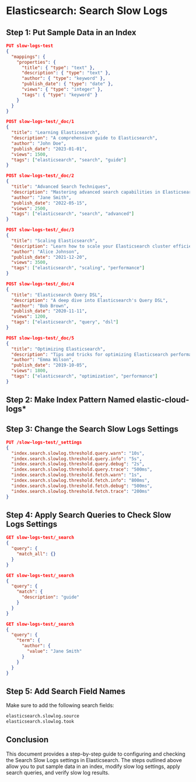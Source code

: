 # Elasticsearch: Search Slow Logs

## Step 1: Put Sample Data in an Index

```json
PUT slow-logs-test
{
  "mappings": {
    "properties": {
      "title": { "type": "text" },
      "description": { "type": "text" },
      "author": { "type": "keyword" },
      "publish_date": { "type": "date" },
      "views": { "type": "integer" },
      "tags": { "type": "keyword" }
    }
  }
}

POST slow-logs-test/_doc/1
{
  "title": "Learning Elasticsearch",
  "description": "A comprehensive guide to Elasticsearch",
  "author": "John Doe",
  "publish_date": "2023-01-01",
  "views": 1500,
  "tags": ["elasticsearch", "search", "guide"]
}

POST slow-logs-test/_doc/2
{
  "title": "Advanced Search Techniques",
  "description": "Mastering advanced search capabilities in Elasticsearch",
  "author": "Jane Smith",
  "publish_date": "2022-05-15",
  "views": 2500,
  "tags": ["elasticsearch", "search", "advanced"]
}

POST slow-logs-test/_doc/3
{
  "title": "Scaling Elasticsearch",
  "description": "Learn how to scale your Elasticsearch cluster efficiently",
  "author": "Alice Johnson",
  "publish_date": "2021-12-20",
  "views": 3500,
  "tags": ["elasticsearch", "scaling", "performance"]
}

POST slow-logs-test/_doc/4
{
  "title": "Elasticsearch Query DSL",
  "description": "A deep dive into Elasticsearch's Query DSL",
  "author": "Bob Brown",
  "publish_date": "2020-11-11",
  "views": 1200,
  "tags": ["elasticsearch", "query", "dsl"]
}

POST slow-logs-test/_doc/5
{
  "title": "Optimizing Elasticsearch",
  "description": "Tips and tricks for optimizing Elasticsearch performance",
  "author": "Emma Wilson",
  "publish_date": "2019-10-05",
  "views": 1800,
  "tags": ["elasticsearch", "optimization", "performance"]
}

```
## Step 2: Make Index Pattern Named elastic-cloud-logs*

## Step 3: Change the Search Slow Logs Settings

```json
PUT /slow-logs-test/_settings
{
  "index.search.slowlog.threshold.query.warn": "10s",
  "index.search.slowlog.threshold.query.info": "5s",
  "index.search.slowlog.threshold.query.debug": "2s",
  "index.search.slowlog.threshold.query.trace": "500ms",
  "index.search.slowlog.threshold.fetch.warn": "1s",
  "index.search.slowlog.threshold.fetch.info": "800ms",
  "index.search.slowlog.threshold.fetch.debug": "500ms",
  "index.search.slowlog.threshold.fetch.trace": "200ms"
}
```
## Step 4: Apply Search Queries to Check Slow Logs Settings
```json
GET slow-logs-test/_search
{
  "query": {
    "match_all": {}
  }
}

GET slow-logs-test/_search
{
  "query": {
    "match": {
      "description": "guide"
    }
  }
}

GET slow-logs-test/_search
{
  "query": {
    "term": {
      "author": {
        "value": "Jane Smith"
      }
    }
  }
}

```
## Step 5: Add Search Field Names
Make sure to add the following search fields:

```bash
elasticsearch.slowlog.source
elasticsearch.slowlog.took
```
## Conclusion
This document provides a step-by-step guide to configuring and checking the Search Slow Logs settings in Elasticsearch. The steps outlined above allow you to put sample data in an index, modify slow log settings, apply search queries, and verify slow log results.


